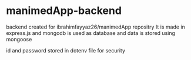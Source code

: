 # manimedApp-backend

backend created for ibrahimfayyaz26/manimedApp repositry It is made in express.js and mongodb is used as database and data is stored using mongoose

id and password stored in dotenv file for security
